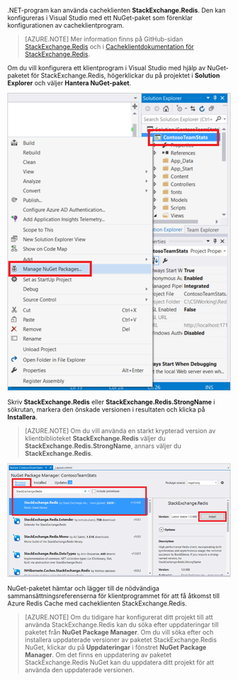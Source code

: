 .NET-program kan använda cacheklienten **StackExchange.Redis**. Den kan konfigureras i Visual Studio med ett NuGet-paket som förenklar konfigurationen av cacheklientprogram. 

>[AZURE.NOTE] Mer information finns på GitHub-sidan [StackExchange.Redis](http://github.com/StackExchange/StackExchange.Redis) och i [Cacheklientdokumentation för StackExchange.Redis](http://github.com/StackExchange/StackExchange.Redis#documentation).

Om du vill konfigurera ett klientprogram i Visual Studio med hjälp av NuGet-paketet för StackExchange.Redis, högerklickar du på projektet i **Solution Explorer** och väljer **Hantera NuGet-paket**. 

![Hantera NuGet-paket](media/redis-cache-configure-stackexchange-redis-nuget/redis-cache-manage-nuget-menu.png)

Skriv **StackExchange.Redis** eller **StackExchange.Redis.StrongName** i sökrutan, markera den önskade versionen i resultaten och klicka på **Installera**.

>[AZURE.NOTE] Om du vill använda en starkt krypterad version av klientbiblioteket **StackExchange.Redis** väljer du **StackExchange.Redis.StrongName**, annars väljer du **StackExchange.Redis**.

![NuGet-paket för StackExchange.Redis](media/redis-cache-configure-stackexchange-redis-nuget/redis-cache-stackexchange-redis.png)

NuGet-paketet hämtar och lägger till de nödvändiga sammansättningsreferenserna för klientprogrammet för att få åtkomst till Azure Redis Cache med cacheklienten StackExchange.Redis.

>[AZURE.NOTE] Om du tidigare har konfigurerat ditt projekt till att använda StackExchange.Redis kan du söka efter uppdateringar till paketet från **NuGet Package Manager**. Om du vill söka efter och installera uppdaterade versioner av paketet StackExchange.Redis NuGet, klickar du på **Uppdateringar** i fönstret **NuGet Package Manager**. Om det finns en uppdatering av paketet StackExchange.Redis NuGet kan du uppdatera ditt projekt för att använda den uppdaterade versionen.



<!--HONumber=Sep16_HO3-->


